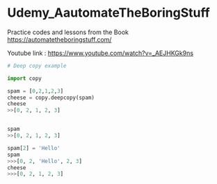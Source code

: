 # Udemy_AautomateTheBoringStuff
Practice codes and lessons from the Book https://automatetheboringstuff.com/

Youtube link :
https://www.youtube.com/watch?v=_AEJHKGk9ns

```python
# Deep copy example

import copy

spam = [0,2,1,2,3]
cheese = copy.deepcopy(spam)
cheese
>>[0, 2, 1, 2, 3]


spam
>>[0, 2, 1, 2, 3]

spam[2] = 'Hello'
spam
>>>[0, 2, 'Hello', 2, 3]
cheese
>>>[0, 2, 1, 2, 3]

```


